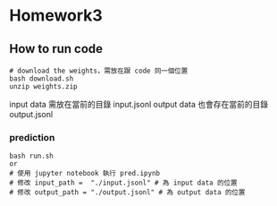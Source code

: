 # Homework3

## How to run code

```shell
# download the weights，需放在跟 code 同一個位置
bash download.sh
unzip weights.zip
```

input data 需放在當前的目錄 input.jsonl
output data 也會存在當前的目錄 output.jsonl

### prediction
```shell
bash run.sh
or
# 使用 jupyter notebook 執行 pred.ipynb
# 修改 input_path =  "./input.jsonl" # 為 input data 的位置
# 修改 output_path = "./output.jsonl" # 為 output data 的位置 
```